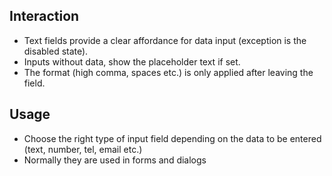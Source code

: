 ## Interaction

* Text fields provide a clear affordance for data input (exception is the disabled state).
* Inputs without data, show the placeholder text if set.
* The format (high comma, spaces etc.) is only applied after leaving the field.

## Usage

* Choose the right type of input field depending on the data to be entered (text, number, tel, email etc.)
* Normally they are used in forms and dialogs
